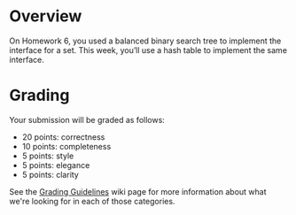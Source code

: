 # Overview

On Homework 6, you used a balanced binary search tree to implement the interface for a set. This week, you’ll use a hash table to implement the same interface.

# Grading
Your submission will be graded as follows: 
* 20 points: correctness
* 10 points: completeness
* 5 points: style 
* 5 points: elegance
* 5 points: clarity 

See the [Grading Guidelines](https://cs.hmc.edu/cs70/wiki/Grading-Guidelines) wiki page for more information about what we're looking for in each of those categories. 
